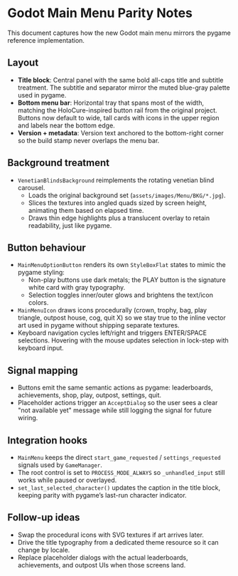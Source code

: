 # Godot Main Menu Parity Notes

This document captures how the new Godot main menu mirrors the pygame reference implementation.

## Layout
- **Title block**: Central panel with the same bold all-caps title and subtitle treatment. The subtitle and separator mirror the muted blue-gray palette used in pygame.
- **Bottom menu bar**: Horizontal tray that spans most of the width, matching the HoloCure-inspired button rail from the original project. Buttons now default to wide, tall cards with icons in the upper region and labels near the bottom edge.
- **Version + metadata**: Version text anchored to the bottom-right corner so the build stamp never overlaps the menu bar.

## Background treatment
- `VenetianBlindsBackground` reimplements the rotating venetian blind carousel.
  - Loads the original background set (`assets/images/Menu/BKG/*.jpg`).
  - Slices the textures into angled quads sized by screen height, animating them based on elapsed time.
  - Draws thin edge highlights plus a translucent overlay to retain readability, just like pygame.

## Button behaviour
- `MainMenuOptionButton` renders its own `StyleBoxFlat` states to mimic the pygame styling:
  - Non-play buttons use dark metals; the PLAY button is the signature white card with gray typography.
  - Selection toggles inner/outer glows and brightens the text/icon colors.
- `MainMenuIcon` draws icons procedurally (crown, trophy, bag, play triangle, outpost house, cog, quit X) so we stay true to the inline vector art used in pygame without shipping separate textures.
- Keyboard navigation cycles left/right and triggers ENTER/SPACE selections. Hovering with the mouse updates selection in lock-step with keyboard input.

## Signal mapping
- Buttons emit the same semantic actions as pygame: leaderboards, achievements, shop, play, outpost, settings, quit.
- Placeholder actions trigger an `AcceptDialog` so the user sees a clear "not available yet" message while still logging the signal for future wiring.

## Integration hooks
- `MainMenu` keeps the direct `start_game_requested` / `settings_requested` signals used by `GameManager`.
- The root control is set to `PROCESS_MODE_ALWAYS` so `_unhandled_input` still works while paused or overlayed.
- `set_last_selected_character()` updates the caption in the title block, keeping parity with pygame’s last-run character indicator.

## Follow-up ideas
- Swap the procedural icons with SVG textures if art arrives later.
- Drive the title typography from a dedicated theme resource so it can change by locale.
- Replace placeholder dialogs with the actual leaderboards, achievements, and outpost UIs when those screens land.
